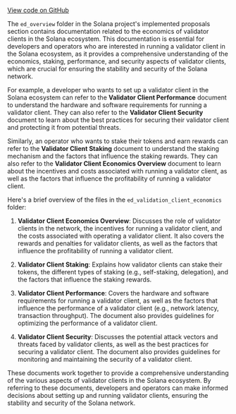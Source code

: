 [View code on GitHub](https://github.com/solana-labs/solana/tree/master/na/docs/src/implemented-proposals/ed_overview)

The `ed_overview` folder in the Solana project's implemented proposals section contains documentation related to the economics of validator clients in the Solana ecosystem. This documentation is essential for developers and operators who are interested in running a validator client in the Solana ecosystem, as it provides a comprehensive understanding of the economics, staking, performance, and security aspects of validator clients, which are crucial for ensuring the stability and security of the Solana network.

For example, a developer who wants to set up a validator client in the Solana ecosystem can refer to the **Validator Client Performance** document to understand the hardware and software requirements for running a validator client. They can also refer to the **Validator Client Security** document to learn about the best practices for securing their validator client and protecting it from potential threats.

Similarly, an operator who wants to stake their tokens and earn rewards can refer to the **Validator Client Staking** document to understand the staking mechanism and the factors that influence the staking rewards. They can also refer to the **Validator Client Economics Overview** document to learn about the incentives and costs associated with running a validator client, as well as the factors that influence the profitability of running a validator client.

Here's a brief overview of the files in the `ed_validation_client_economics` folder:

1. **Validator Client Economics Overview**: Discusses the role of validator clients in the network, the incentives for running a validator client, and the costs associated with operating a validator client. It also covers the rewards and penalties for validator clients, as well as the factors that influence the profitability of running a validator client.

2. **Validator Client Staking**: Explains how validator clients can stake their tokens, the different types of staking (e.g., self-staking, delegation), and the factors that influence the staking rewards.

3. **Validator Client Performance**: Covers the hardware and software requirements for running a validator client, as well as the factors that influence the performance of a validator client (e.g., network latency, transaction throughput). The document also provides guidelines for optimizing the performance of a validator client.

4. **Validator Client Security**: Discusses the potential attack vectors and threats faced by validator clients, as well as the best practices for securing a validator client. The document also provides guidelines for monitoring and maintaining the security of a validator client.

These documents work together to provide a comprehensive understanding of the various aspects of validator clients in the Solana ecosystem. By referring to these documents, developers and operators can make informed decisions about setting up and running validator clients, ensuring the stability and security of the Solana network.
